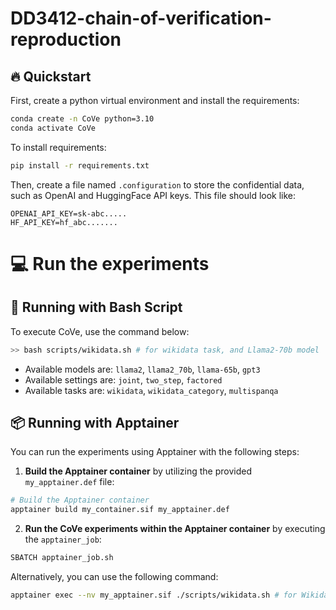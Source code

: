 # DD3412-chain-of-verification-reproduction

## :fire: Quickstart

First, create a python virtual environment and install the requirements:
```bash
conda create -n CoVe python=3.10
conda activate CoVe
```
To install requirements:
```bash
pip install -r requirements.txt
```
Then, create a file named `.configuration` to store the confidential data, such as OpenAI and HuggingFace API keys. This file should look like:
```
OPENAI_API_KEY=sk-abc.....
HF_API_KEY=hf_abc.......
```
💻 Run the experiments
==========
## 🎯 Running with Bash Script 
To execute CoVe, use the command below:

```bash
>> bash scripts/wikidata.sh # for wikidata task, and Llama2-70b model
```

- Available models are: `llama2`, `llama2_70b`, `llama-65b`, `gpt3`
- Available settings are: `joint`, `two_step`, `factored`
- Available tasks are: `wikidata`, `wikidata_category`, `multispanqa` 

## 📦 Running with Apptainer
You can run the experiments using Apptainer with the following steps:

1. **Build the Apptainer container** by utilizing the provided `my_apptainer.def` file:
```bash
# Build the Apptainer container
apptainer build my_container.sif my_apptainer.def
```
2. **Run the CoVe experiments within the Apptainer container** by executing the `apptainer_job`:
```bash
SBATCH apptainer_job.sh
```
Alternatively, you can use the following command:
```bash
apptainer exec --nv my_apptainer.sif ./scripts/wikidata.sh # for Wikidata task and Llama2-70b
```

